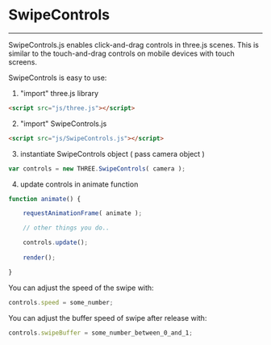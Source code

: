 # SwipeControls
------------------------
SwipeControls.js enables click-and-drag controls in three.js scenes.
This is similar to the touch-and-drag controls on mobile devices with touch screens.

SwipeControls is easy to use:

1) "import" three.js library
```html
<script src="js/three.js"></script>
```

2) "import" SwipeControls.js
```html
<script src="js/SwipeControls.js"></script>
```

3) instantiate SwipeControls object ( pass camera object )
```javascript
var controls = new THREE.SwipeControls( camera );
```

4) update controls in animate function
```javascript
function animate() {

	requestAnimationFrame( animate );

	// other things you do..

	controls.update();
	
	render();

}
```
You can adjust the speed of the swipe with:
```javascript
controls.speed = some_number;
```

You can adjust the buffer speed of swipe after release with:
```javascript
controls.swipeBuffer = some_number_between_0_and_1;
```